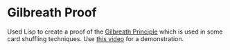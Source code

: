 # Gilbreath Proof
Used Lisp to create a proof of the [Gilbreath Principle](https://en.wikipedia.org/wiki/Gilbreath_shuffle) which is used in some card shuffling techniques. Use [this video](https://www.youtube.com/watch?v=TWHxq7PwM8o) for a demonstration.
